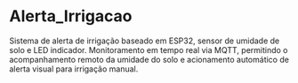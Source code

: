 # Alerta_Irrigacao
Sistema de alerta de irrigação baseado em ESP32, sensor de umidade de solo e LED indicador. Monitoramento em tempo real via MQTT, permitindo o acompanhamento remoto da umidade do solo e acionamento automático de alerta visual para irrigação manual.
